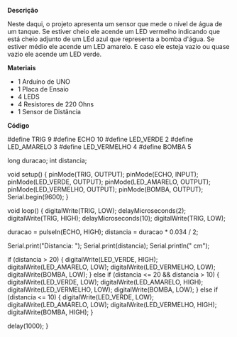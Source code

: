 **Descrição**

Neste daqui, o projeto apresenta um sensor que mede o nível de água de um tanque. Se estiver cheio ele acende um LED vermelho indicando que está cheio adjunto de um LEd azul que representa a bomba d'água. Se estiver médio ele acende um LED amarelo. E caso ele esteja vazio ou quase vazio ele acende um LED verde.

**Materiais**

- 1 Arduíno de UNO
- 1 Placa de Ensaio
- 4 LEDS
- 4 Resistores de 220 Ohns
- 1 Sensor de Distância

**Código**

#define TRIG 9
#define ECHO 10
#define LED_VERDE 2
#define LED_AMARELO 3
#define LED_VERMELHO 4
#define BOMBA 5

long duracao;
int distancia;

void setup() {
  pinMode(TRIG, OUTPUT);
  pinMode(ECHO, INPUT);
  pinMode(LED_VERDE, OUTPUT);
  pinMode(LED_AMARELO, OUTPUT);
  pinMode(LED_VERMELHO, OUTPUT);
  pinMode(BOMBA, OUTPUT);
  Serial.begin(9600);
}

void loop() {
  digitalWrite(TRIG, LOW);
  delayMicroseconds(2);
  digitalWrite(TRIG, HIGH);
  delayMicroseconds(10);
  digitalWrite(TRIG, LOW);

  duracao = pulseIn(ECHO, HIGH);
  distancia = duracao * 0.034 / 2; 

  Serial.print("Distancia: ");
  Serial.print(distancia);
  Serial.println(" cm");

  if (distancia > 20) { 
    digitalWrite(LED_VERDE, HIGH);
    digitalWrite(LED_AMARELO, LOW);
    digitalWrite(LED_VERMELHO, LOW);
    digitalWrite(BOMBA, LOW);
  } 
  else if (distancia <= 20 && distancia > 10) { 
    digitalWrite(LED_VERDE, LOW);
    digitalWrite(LED_AMARELO, HIGH);
    digitalWrite(LED_VERMELHO, LOW);
    digitalWrite(BOMBA, LOW);
  } 
  else if (distancia <= 10) { 
    digitalWrite(LED_VERDE, LOW);
    digitalWrite(LED_AMARELO, LOW);
    digitalWrite(LED_VERMELHO, HIGH);
    digitalWrite(BOMBA, HIGH);
  }

  delay(1000);
}
